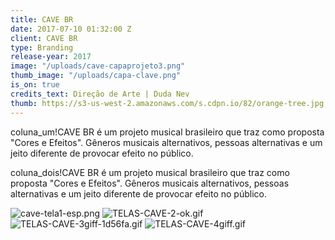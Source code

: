 ```yaml
---
title: CAVE BR
date: 2017-07-10 01:32:00 Z
client: CAVE BR
type: Branding
release-year: 2017
image: "/uploads/cave-capaprojeto3.png"
thumb_image: "/uploads/capa-clave.png"
is_on: true
credits_text: Direção de Arte | Duda Nev
thumb: https://s3-us-west-2.amazonaws.com/s.cdpn.io/82/orange-tree.jpg
---
```


coluna_um!CAVE BR é um projeto musical brasileiro que traz como proposta "Cores e Efeitos". Gêneros musicais alternativos, pessoas alternativas e um jeito diferente de provocar efeito no público.

coluna_dois!CAVE BR é um projeto musical brasileiro que traz como proposta "Cores e Efeitos". Gêneros musicais alternativos, pessoas alternativas e um jeito diferente de provocar efeito no público.

![cave-tela1-esp.png](/uploads/cave-tela1-esp.png)
![TELAS-CAVE-2-ok.gif](/uploads/TELAS-CAVE-2-ok.gif)
![TELAS-CAVE-3giff-1d56fa.gif](/uploads/TELAS-CAVE-3giff-1d56fa.gif)
![TELAS-CAVE-4giff.gif](/uploads/TELAS-CAVE-4giff.gif)

